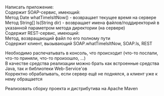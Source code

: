Написать приложение:  
Содержит SOAP-сервис, имеющий:  
   Метод Date whatTimeIsItNow() - возвращает текущее время на сервере  
	Метод String[] ls(String dir) - возвращает имена файлов/поддиректорий в указанной параметром метода директории (на сервере)  
Содержит REST-сервис, имеющий:  
	Метод, возвращающий файл по его полному пути  
Содержит клиент, вызывающий SOAP.whatTimeIsItNow, SOAP.ls, REST  
 
Необходимо распечатывать в консоль, что происходит (что-то послали, что-то приняли, что-то произошло, ...)  
В качестве средства реализации можно брать как встроенные средства Java, так и библиотеки Web-Service'ов  
Корректно обрабатывать, если сервер ещё не поднялся, а клиент уже к нему обращается  
 
Реализовать сборку проекта и дистрибутива на Apache Maven

